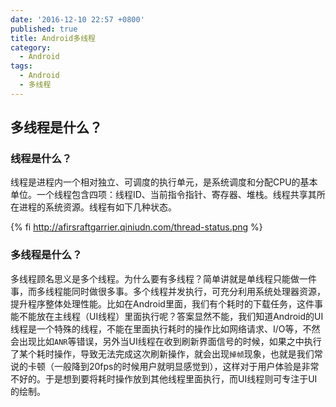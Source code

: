 ```yaml
---
date: '2016-12-10 22:57 +0800'
published: true
title: Android多线程
category:
  - Android
tags:
  - Android
  - 多线程
---
```

## 多线程是什么？

### 线程是什么？

线程是进程内一个相对独立、可调度的执行单元，是系统调度和分配CPU的基本单位。一个线程包含四项：线程ID、当前指令指针、寄存器、堆栈。线程共享其所在进程的系统资源。线程有如下几种状态。

{% fi http://afirsraftgarrier.qiniudn.com/thread-status.png %}

### 多线程是什么？

多线程顾名思义是多个线程。为什么要有多线程？简单讲就是单线程只能做一件事，而多线程能同时做很多事。多个线程并发执行，可充分利用系统处理器资源，提升程序整体处理性能。比如在Android里面，我们有个耗时的下载任务，这件事能不能放在主线程（UI线程）里面执行呢？答案显然不能，我们知道Android的UI线程是一个特殊的线程，不能在里面执行耗时的操作比如网络请求、I/O等，不然会出现比如`ANR`等错误，另外当UI线程在收到刷新界面信号的时候，如果之中执行了某个耗时操作，导致无法完成这次刷新操作，就会出现`掉帧`现象，也就是我们常说的卡顿（一般降到20fps的时候用户就明显感觉到），这样对于用户体验是非常不好的。于是想到要将耗时操作放到其他线程里面执行，而UI线程则可专注于UI的绘制。
